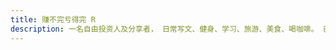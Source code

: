 ```yaml
---
title: 赚不完亏得完 R
description: 一名自由投资人及分享者， 日常写文、健身、学习、旅游、美食、喝咖啡。 已婚，三娃他爹+两只猫，一句话概括人生：用自己喜欢的方式过一生！
---
```


<PageHeader
  logo="/images/weibo/avatar.jpg"
  coverImg="/images/weibo/cover.jpeg"
  :links="links"
/>

<WeiBo v-for="weibo in weiboList" :weiboData="weibo" picPrefix="202408" />

<script setup>
import { ref, onMounted } from 'vue'

const links = [
  { name: 'Weibo', url: 'https://weibo.com/u/6161783533' },
  { name: 'X', url: 'https://x.com/Ryu25573472' },
  { name: 'Liberty Cats', url: 'https://x.com/LibertyCatNFT' },
]
const weiboList = ref([])
onMounted(() => {
  fetch('/json/202408.json').then(response => response.text()).then(res => {
    weiboList.value = JSON.parse(res)
  })
})
</script>

<style module>
</style>
